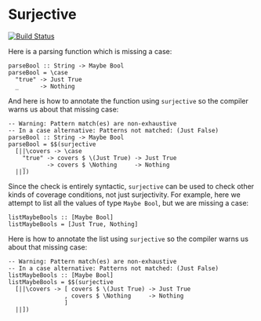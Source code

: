 # Surjective

[![Build Status](https://travis-ci.org/gelisam/surjective.svg?branch=master)](https://travis-ci.org/gelisam/surjective)

Here is a parsing function which is missing a case:

    parseBool :: String -> Maybe Bool
    parseBool = \case
      "true" -> Just True
      _      -> Nothing

And here is how to annotate the function using `surjective` so the compiler
warns us about that missing case:

    -- Warning: Pattern match(es) are non-exhaustive
    -- In a case alternative: Patterns not matched: (Just False)
    parseBool :: String -> Maybe Bool
    parseBool = $$(surjective
      [||\covers -> \case
        "true" -> covers $ \(Just True) -> Just True
        _      -> covers $ \Nothing     -> Nothing
      ||])

Since the check is entirely syntactic, `surjective` can be used to check other
kinds of coverage conditions, not just surjectivity. For example, here we
attempt to list all the values of type `Maybe Bool`, but we are missing a case:

    listMaybeBools :: [Maybe Bool]
    listMaybeBools = [Just True, Nothing]

Here is how to annotate the list using `surjective` so the compiler warns us
about that missing case:

    -- Warning: Pattern match(es) are non-exhaustive
    -- In a case alternative: Patterns not matched: (Just False)
    listMaybeBools :: [Maybe Bool]
    listMaybeBools = $$(surjective
      [||\covers -> [ covers $ \(Just True) -> Just True
                    , covers $ \Nothing     -> Nothing
                    ]
      ||])
